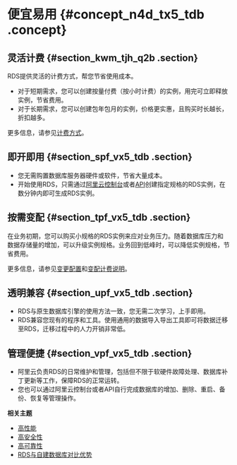 # 便宜易用 {#concept_n4d_tx5_tdb .concept}

## 灵活计费 {#section_kwm_tjh_q2b .section}

RDS提供灵活的计费方式，帮您节省使用成本。

-   对于短期需求，您可以创建按量付费（按小时计费）的实例，用完可立即释放实例，节省费用。
-   对于长期需求，您可以创建包年包月的实例，价格更实惠，且购买时长越长，折扣越多。

更多信息，请参见[计费方式](../../../../cn.zh-CN/产品定价/收费项目及计费方式.md)。

## 即开即用 {#section_spf_vx5_tdb .section}

-   您无需购置数据库服务器硬件或软件，节省大量成本。
-   开始使用RDS，只需通过[阿里云控制台](https://rdsnext.console.aliyun.com)或者[API](../../../../cn.zh-CN/API参考/使用API/API概览.md)创建指定规格的RDS实例，在数分钟内即可生成RDS实例。

## 按需变配 {#section_tpf_vx5_tdb .section}

在业务初期，您可以购买小规格的RDS实例来应对业务压力。随着数据库压力和数据存储量的增加，可以升级实例规格。业务回到低峰时，可以降低实例规格，节省费用。

更多信息，请参见[变更配置](../../../../cn.zh-CN/用户指南/实例管理/变更配置.md)和[变配计费说明](../../../../cn.zh-CN/产品定价/变配计费说明.md)。

## 透明兼容 {#section_upf_vx5_tdb .section}

-   RDS与原生数据库引擎的使用方法一致，您无需二次学习，上手即用。
-   RDS兼容您现有的程序和工具。使用通用的数据导入导出工具即可将数据迁移至RDS，迁移过程中的人力开销非常低。

## 管理便捷 {#section_vpf_vx5_tdb .section}

-   阿里云负责RDS的日常维护和管理，包括但不限于软硬件故障处理、数据库补丁更新等工作，保障RDS的正常运转。
-   您也可以通过阿里云控制台或者API自行完成数据库的增加、删除、重启、备份、恢复等管理操作。

**相关主题**

-   [高性能](cn.zh-CN/产品简介/产品优势/高性能.md#)
-   [高安全性](cn.zh-CN/产品简介/产品优势/高安全性.md#)
-   [高可靠性](cn.zh-CN/产品简介/产品优势/高可靠性.md#)
-   [RDS与自建数据库对比优势](cn.zh-CN/产品简介/产品优势/RDS与自建数据库对比优势.md#)

